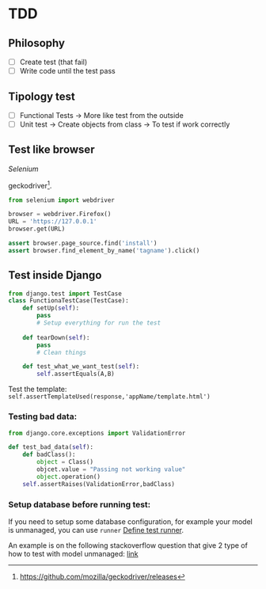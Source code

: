 # TDD

## Philosophy

- [ ] Create test (that fail)
- [ ] Write code until the test pass

## Tipology test

- [ ] Functional Tests
    -> More like test from the outside
- [ ] Unit test
    -> Create objects from class -> To test if work correctly

## Test like browser

*Selenium*

geckodriver[^1].

``` python
from selenium import webdriver

browser = webdriver.Firefox()
URL = 'https://127.0.0.1'
browser.get(URL)

assert browser.page_source.find('install')
assert browser.find_element_by_name('tagname').click()
```

## Test inside Django

``` Python
from django.test import TestCase
class FunctionaTestCase(TestCase):
    def setUp(self):
        pass
        # Setup everything for run the test
    
    def tearDown(self):
        pass
        # Clean things

    def test_what_we_want_test(self):
        self.assertEquals(A,B)
```

Test the template: `self.assertTemplateUsed(response,'appName/template.html')`

### Testing bad data:

``` Python
from django.core.exceptions import ValidationError

def test_bad_data(self):
    def badClass():
        object = Class()
        objcet.value = "Passing not working value"
        object.operation()
    self.assertRaises(ValidationError,badClass)

```

### Setup database before running test:

If you need to setup some database configuration, for example your model is unmanaged, you can use `runner` [Define test runner](https://docs.djangoproject.com/en/4.0/topics/testing/advanced/#defining-a-test-runner).

An example is on the following stackoverflow question that give 2 type of how to test with model unmanaged: [link](https://stackoverflow.com/questions/7020966/how-to-create-table-during-django-tests-with-managed-false)

[^1]: https://github.com/mozilla/geckodriver/releases
